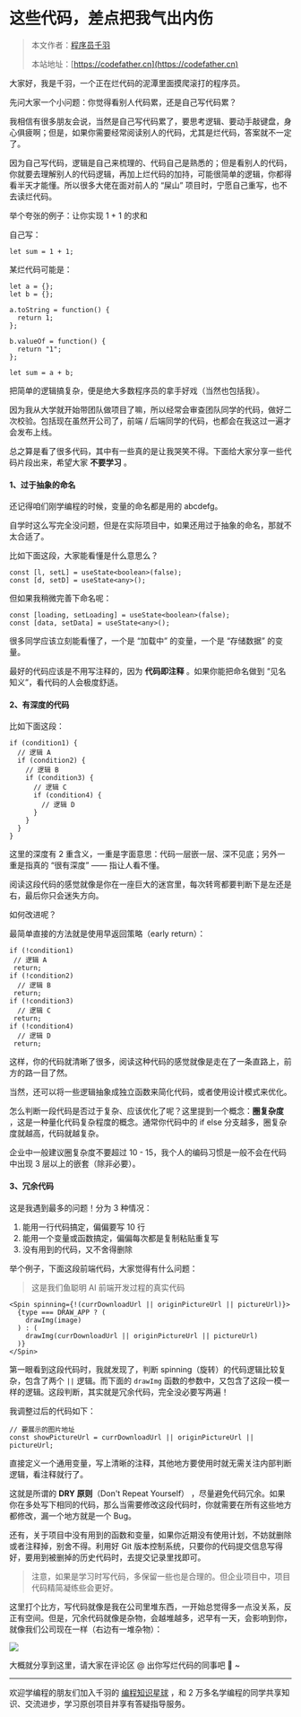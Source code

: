 # 这些代码，差点把我气出内伤

> 本文作者：[程序员千羽](https://yuyuanweb.feishu.cn/wiki/Abldw5WkjidySxkKxU2cQdAtnah)
>
> 本站地址：[https://codefather.cn](https://codefather.cn)

大家好，我是千羽，一个正在烂代码的泥潭里面摸爬滚打的程序员。

先问大家一个小问题：你觉得看别人代码累，还是自己写代码累？

我相信有很多朋友会说，当然是自己写代码累了，要思考逻辑、要动手敲键盘，身心俱疲啊；但是，如果你需要经常阅读别人的代码，尤其是烂代码，答案就不一定了。

因为自己写代码，逻辑是自己来梳理的、代码自己是熟悉的；但是看别人的代码，你就要去理解别人的代码逻辑，再加上烂代码的加持，可能很简单的逻辑，你都得看半天才能懂。所以很多大佬在面对前人的 “屎山” 项目时，宁愿自己重写，也不去读烂代码。

举个夸张的例子：让你实现 1 + 1 的求和

自己写：

```
let sum = 1 + 1;
```

某烂代码可能是：

```
let a = {};
let b = {};

a.toString = function() {
  return 1;
};

b.valueOf = function() {
  return "1";
};

let sum = a + b;
```

把简单的逻辑搞复杂，便是绝大多数程序员的拿手好戏（当然也包括我）。

因为我从大学就开始带团队做项目了嘛，所以经常会审查团队同学的代码，做好二次校验。包括现在虽然开公司了，前端 / 后端同学的代码，也都会在我这过一遍才会发布上线。

总之算是看了很多代码，其中有一些真的是让我哭笑不得。下面给大家分享一些代码片段出来，希望大家 **不要学习** 。

#### 1、过于抽象的命名

还记得咱们刚学编程的时候，变量的命名都是用的 abcdefg。

自学时这么写完全没问题，但是在实际项目中，如果还用过于抽象的命名，那就不太合适了。

比如下面这段，大家能看懂是什么意思么？

```
const [l, setL] = useState<boolean>(false);
const [d, setD] = useState<any>();
```

但如果我稍微完善下命名呢：

```
const [loading, setLoading] = useState<boolean>(false);
const [data, setData] = useState<any>();
```

很多同学应该立刻能看懂了，一个是 “加载中” 的变量，一个是 “存储数据” 的变量。

最好的代码应该是不用写注释的，因为 **代码即注释** 。如果你能把命名做到 “见名知义”，看代码的人会极度舒适。

#### 2、有深度的代码

比如下面这段：

```
if (condition1) {
  // 逻辑 A
  if (condition2) {
    // 逻辑 B
    if (condition3) {
      // 逻辑 C
      if (condition4) {
        // 逻辑 D
      }
    }
  }
}
```

这里的深度有 2 重含义，一重是字面意思：代码一层嵌一层、深不见底；另外一重是指真的 “很有深度” —— 指让人看不懂。

阅读这段代码的感觉就像是你在一座巨大的迷宫里，每次转弯都要判断下是左还是右，最后你只会迷失方向。

如何改进呢？

最简单直接的方法就是使用早返回策略（early return）：

```
if (!condition1) 
 // 逻辑 A
 return;
if (!condition2)
  // 逻辑 B
 return;
if (!condition3)
  // 逻辑 C
 return;
if (!condition4)
  // 逻辑 D
 return;
```

这样，你的代码就清晰了很多，阅读这种代码的感觉就像是走在了一条直路上，前方的路一目了然。

当然，还可以将一些逻辑抽象成独立函数来简化代码，或者使用设计模式来优化。

怎么判断一段代码是否过于复杂、应该优化了呢？这里提到一个概念：**圈复杂度** ，这是一种量化代码复杂程度的概念。通常你代码中的 if else 分支越多，圈复杂度就越高，代码就越复杂。

企业中一般建议圈复杂度不要超过 10 - 15，我个人的编码习惯是一般不会在代码中出现 3 层以上的嵌套（除非必要）。

#### 3、冗余代码

这是我遇到最多的问题！分为 3 种情况：

1. 能用一行代码搞定，偏偏要写 10 行
2. 能用一个变量或函数搞定，偏偏每次都是复制粘贴重复写
3. 没有用到的代码，又不舍得删除

举个例子，下面这段前端代码，大家觉得有什么问题：

> 这是我们鱼聪明 AI 前端开发过程的真实代码

```
<Spin spinning={!(currDownloadUrl || originPictureUrl || pictureUrl)}>
  {type === DRAW_APP ? (
    drawImg(image)
  ) : (
    drawImg(currDownloadUrl || originPictureUrl || pictureUrl)
  )}
</Spin>
```

第一眼看到这段代码时，我就发现了，判断 spinning（旋转）的代码逻辑比较复杂，包含了两个 `||` 逻辑。而下面的 `drawImg` 函数的参数中，又包含了这段一模一样的逻辑。这段判断，其实就是冗余代码，完全没必要写两遍！

我调整过后的代码如下：

```
// 要展示的图片地址
const showPictureUrl = currDownloadUrl || originPictureUrl || pictureUrl;
```

直接定义一个通用变量，写上清晰的注释，其他地方要使用时就无需关注内部判断逻辑，看注释就行了。

这就是所谓的 **DRY 原则**（Don't Repeat Yourself） ，尽量避免代码冗余。如果你在多处写下相同的代码，那么当需要修改这段代码时，你就需要在所有这些地方都修改，漏一个地方就是一个 Bug。

还有，关于项目中没有用到的函数和变量，如果你近期没有使用计划，不妨就删除或者注释掉，别舍不得。利用好 Git 版本控制系统，只要你的代码提交信息写得好，要用到被删掉的历史代码时，去提交记录里找即可。

> 注意，如果是学习时写代码，多保留一些也是合理的。但企业项目中，项目代码精简凝练些会更好。

这里打个比方，写代码就像是我在公司里堆东西，一开始总觉得多一点没关系，反正有空间。但是，冗余代码就像是杂物，会越堆越多，迟早有一天，会影响到你，就像我们公司现在一样（右边有一堆杂物）：

![](https://pic.yupi.icu/5563/202311071937853.png)

大概就分享到这里，请大家在评论区 @ 出你写烂代码的同事吧 🐶 ~



------


欢迎学编程的朋友们加入千羽的 [编程知识星球](https://mp.weixin.qq.com/s?__biz=MzI1NDczNTAwMA==&mid=2247539132&idx=2&sn=45af016dee0c03491750f76ba8fdbd25&chksm=e9c2be4bdeb5375d3253155b4053263109a631620b7cb9074e2fe1b4a5b1604ef92c522b606e&token=292259508&lang=zh_CN&scene=21#wechat_redirect) ，和 2 万多名学编程的同学共享知识、交流进步，学习原创项目并享有答疑指导服务。